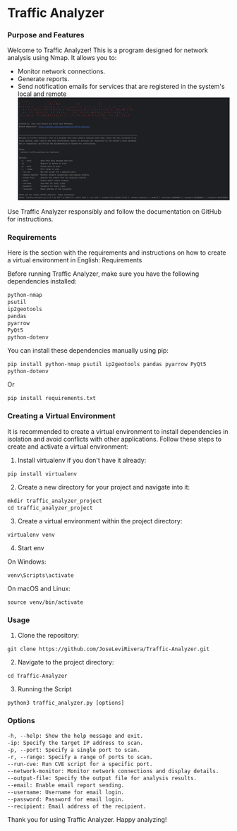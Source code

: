 # Traffic Analyzer

### Purpose and Features

Welcome to Traffic Analyzer! This is a program designed for network analysis using Nmap. It allows you to:
- Monitor network connections.
- Generate reports.
- Send notification emails for services that are registered in the system's local and remote
![Traffic_Analizer](capture.png)

Use Traffic Analyzer responsibly and follow the documentation on GitHub for instructions.
### Requirements

Here is the section with the requirements and instructions on how to create a virtual environment in English:
Requirements

Before running Traffic Analyzer, make sure you have the following dependencies installed:

    python-nmap
    psutil
    ip2geotools
    pandas
    pyarrow
    PyQt5
    python-dotenv

You can install these dependencies manually using pip:
```
pip install python-nmap psutil ip2geotools pandas pyarrow PyQt5 python-dotenv
```

Or
```
pip install requirements.txt
```
### Creating a Virtual Environment
It is recommended to create a virtual environment to install dependencies in isolation and avoid conflicts with other applications. Follow these steps to create and activate a virtual environment:
1. Install virtualenv if you don't have it already:
```
pip install virtualenv
```

2. Create a new directory for your project and navigate into it:

```
mkdir traffic_analyzer_project
cd traffic_analyzer_project
```
3. Create a virtual environment within the project directory:
```
virtualenv venv
```
4. Start env

On Windows:
```
venv\Scripts\activate
```

On macOS and Linux:
```
source venv/bin/activate
```


### Usage

1. Clone the repository:

```
git clone https://github.com/JoseLeviRivera/Traffic-Analyzer.git
```
2. Navigate to the project directory:
```
cd Traffic-Analyzer
```
3. Running the Script
```
python3 traffic_analyzer.py [options]
```

### Options
    -h, --help: Show the help message and exit.
    -ip: Specify the target IP address to scan.
    -p, --port: Specify a single port to scan.
    -r, --range: Specify a range of ports to scan.
    --run-cve: Run CVE script for a specific port.
    --network-monitor: Monitor network connections and display details.
    --output-file: Specify the output file for analysis results.
    --email: Enable email report sending.
    --username: Username for email login.
    --password: Password for email login.
    --recipient: Email address of the recipient.

Thank you for using Traffic Analyzer. Happy analyzing!